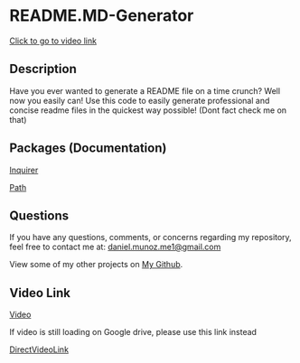 # README.MD-Generator

[Click to go to video link](#video-link)

## Description

Have you ever wanted to generate a README file on a time crunch? Well now you easily can! Use this code to easily generate professional and concise readme files in the quickest way possible! (Dont fact check me on that)
## Packages (Documentation)

[Inquirer](https://www.npmjs.com/package/inquirer)

[Path](https://nodejs.org/api/path.html)
## Questions

  If you have any questions, comments, or concerns regarding my repository, feel free to contact me at: daniel.munoz.me1@gmail.com

  View some of my other projects on [My Github](https://github.com/dmunoz123/).

  ## Video Link
  [Video](https://drive.google.com/file/d/1rDvufrLpvJZM31UcInQZvca1w2ZtMFTS/view?usp=sharing)

  If video is still loading on Google drive, please use this link instead

  [DirectVideoLink](https://watch.screencastify.com/v/Cdfl7PiCV90Ih6o3Wpzu)